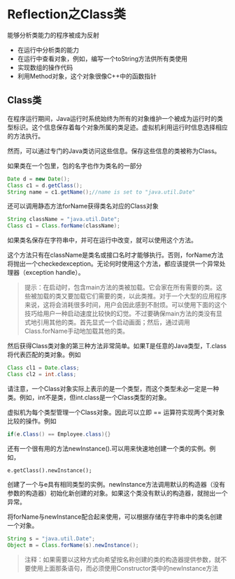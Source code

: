 # Reflection之Class类

能够分析类能力的程序被成为反射

* 在运行中分析类的能力
* 在运行中查看对象，例如，编写一个toString方法供所有类使用
* 实现数组的操作代码
* 利用Method对象，这个对象很像C++中的函数指针

## Class类

在程序运行期间，Java运行时系统始终为所有的对象维护一个被成为运行时的类型标识。这个信息保存着每个对象所属的类足迹。虚拟机利用运行时信息选择相应的方法执行。

然而，可以通过专门的Java类访问这些信息。保存这些信息的类被称为Class。

如果类在一个包里，包的名字也作为类名的一部分

```Java
Date d = new Date();
Class c1 = d.getClass();
String name = c1.getName();//name is set to "java.util.Date"
```

还可以调用静态方法forName获得类名对应的Class对象

```Java
String className = "java.util.Date";
Class c1 = Class.forName(className);
```

如果类名保存在字符串中，并可在运行中改变，就可以使用这个方法。

这个方法只有在className是类名或接口名时才能够执行。否则，forName方法将抛出一个checkedexception。无论何时使用这个方法，都应该提供一个异常处理器（exception handle）。

> 提示：在启动时，包含main方法的类被加载。它会家在所有需要的类。这些被加载的类又要加载它们需要的类，以此类推。对于一个大型的应用程序来说，这将会消耗很多时间，用户会因此感到不耐烦。可以使用下面的这个技巧给用户一种启动速度比较快的幻觉。不过要确保main方法的类没有显式地引用其他的类。首先显式一个启动画面；然后，通过调用Class.forName手动地加载其他的类。

然后获得Class类对象的第三种方法非常简单。如果T是任意的Java类型，T.class将代表匹配的类对象。例如

```Java
Class cl1 = Date.class;
Class cl2 = int.class;
```

请注意，一个Class对象实际上表示的是一个类型，而这个类型未必一定是一种类。例如，int不是类，但int.class是一个Class类型的对象。

虚拟机为每个类型管理一个Class对象。因此可以立即 == 运算符实现两个类对象比较的操作。例如

```Java
if(e.Class() == Employee.class){}
```

还有一个很有用的方法newInstance().可以用来快速地创建一个类的实例。例如，

	e.getClass().newInstance();

创建了一个与e具有相同类型的实例。newInstance方法调用默认的构造器（没有参数的构造器）初始化新创建的对象。如果这个类没有默认的构造器，就抛出一个异常。

将forName与newInstance配合起来使用，可以根据存储在字符串中的类名创建一个对象。

```Java
String s = "java.util.Date";
Object m = Class.forName(s).newInstance();
```

> 注释：如果需要以这种方式向希望按名称创建的类的构造器提供参数，就不要使用上面那条语句，而必须使用Constructor类中的newInstance方法

